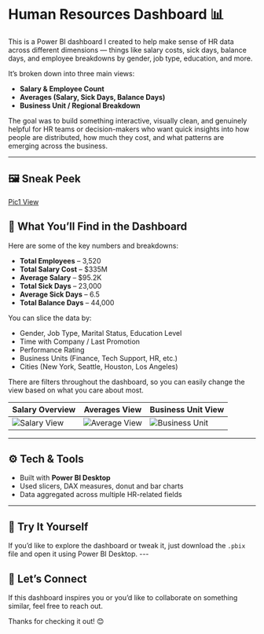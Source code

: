 
# Human Resources Dashboard 📊

This is a Power BI dashboard I created to help make sense of HR data across different dimensions — things like salary costs, sick days, balance days, and employee breakdowns by gender, job type, education, and more.

It’s broken down into three main views:
- **Salary & Employee Count**
- **Averages (Salary, Sick Days, Balance Days)**
- **Business Unit / Regional Breakdown**

The goal was to build something interactive, visually clean, and genuinely helpful for HR teams or decision-makers who want quick insights into how people are distributed, how much they cost, and what patterns are emerging across the business.

---

## 🖼️ Sneak Peek
[Pic1 View](./PIC1.png)


## 📌 What You’ll Find in the Dashboard

Here are some of the key numbers and breakdowns:

- **Total Employees** – 3,520  
- **Total Salary Cost** – $335M  
- **Average Salary** – $95.2K  
- **Total Sick Days** – 23,000  
- **Average Sick Days** – 6.5  
- **Total Balance Days** – 44,000  

You can slice the data by:
- Gender, Job Type, Marital Status, Education Level  
- Time with Company / Last Promotion  
- Performance Rating  
- Business Units (Finance, Tech Support, HR, etc.)  
- Cities (New York, Seattle, Houston, Los Angeles)

There are filters throughout the dashboard, so you can easily change the view based on what you care about most.




| Salary Overview | Averages View | Business Unit View |
|-----------------|----------------|---------------------|
| ![Salary View](./75a5d386-5aa0-4da5-9f68-1501525f6cc1.png) | ![Average View](./dd735d91-7d72-45f1-b02c-ac6f4b18c82b.png) | ![Business Unit](./ab4ef389-d76c-43d7-a3ab-5fa3f2b8b4f9.png) |

---

## ⚙️ Tech & Tools

- Built with **Power BI Desktop**
- Used slicers, DAX measures, donut and bar charts
- Data aggregated across multiple HR-related fields

---

## 👀 Try It Yourself

If you’d like to explore the dashboard or tweak it, just download the `.pbix` file and open it using Power BI Desktop. ---

## 💬 Let’s Connect

If this dashboard inspires you or you’d like to collaborate on something similar, feel free to reach out.

Thanks for checking it out! 😊
